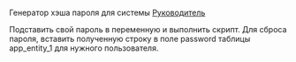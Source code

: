 Генератор хэша пароля для системы [Руководитель](https://www.rukovoditel.net/ru/)

Подставить свой пароль в переменную и выполнить скрипт.
Для сброса пароля, вставить полученную строку в поле password таблицы app_entity_1 для нужного пользователя.
